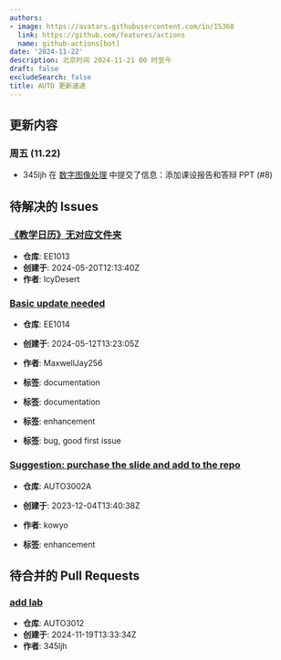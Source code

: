 ```yaml
---
authors:
- image: https://avatars.githubusercontent.com/in/15368
  link: https://github.com/features/actions
  name: github-actions[bot]
date: '2024-11-22'
description: 北京时间 2024-11-21 00 时至今
draft: false
excludeSearch: false
title: AUTO 更新速递
---
```


## 更新内容

### 周五 (11.22)

- 345ljh 在 [数字图像处理](https://github.com/HITSZ-OpenAuto/AUTO3003) 中提交了信息：添加课设报告和答辩 PPT (#8)

## 待解决的 Issues

### [《教学日历》无对应文件夹](https://github.com/HITSZ-OpenAuto/EE1013/issues/3)
- **仓库**: EE1013
- **创建于**: 2024-05-20T12:13:40Z
- **作者**: IcyDesert

### [Basic update needed](https://github.com/HITSZ-OpenAuto/EE1014/issues/1)
- **仓库**: EE1014
- **创建于**: 2024-05-12T13:23:05Z
- **作者**: MaxwellJay256
- **标签**: documentation

- **标签**: documentation

- **标签**: enhancement

- **标签**: bug, good first issue

### [Suggestion: purchase the slide and add to the repo](https://github.com/HITSZ-OpenAuto/AUTO3002A/issues/1)
- **仓库**: AUTO3002A
- **创建于**: 2023-12-04T13:40:38Z
- **作者**: kowyo

- **标签**: enhancement

## 待合并的 Pull Requests
### [add lab](https://github.com/HITSZ-OpenAuto/AUTO3012/pull/2)
- **仓库**: AUTO3012
- **创建于**: 2024-11-19T13:33:34Z
- **作者**: 345ljh

